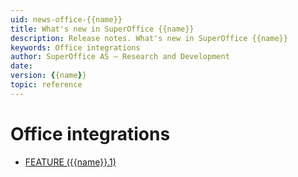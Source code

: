 ```yaml
---
uid: news-office-{{name}}
title: What's new in SuperOffice {{name}}
description: Release notes. What's new in SuperOffice {{name}}
keywords: Office integrations
author: SuperOffice AS – Research and Development
date: 
version: {{name}}
topic: reference
---
```


# Office integrations

* [FEATURE ({{name}}.1)][1]

<!-- Referenced links-->
[1]: {{name}}.1-update.md
